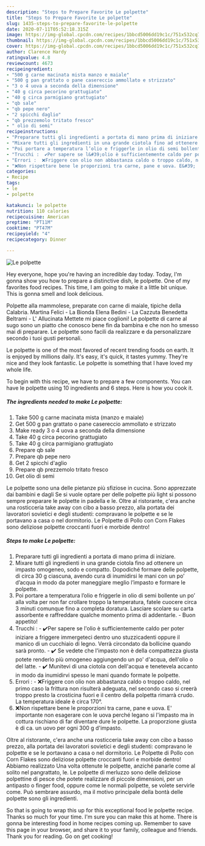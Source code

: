 ```yaml
---
description: "Steps to Prepare Favorite Le polpette"
title: "Steps to Prepare Favorite Le polpette"
slug: 1435-steps-to-prepare-favorite-le-polpette
date: 2020-07-11T05:52:18.315Z
image: https://img-global.cpcdn.com/recipes/1bbcd5006dd19c1c/751x532cq70/le-polpette-recipe-main-photo.jpg
thumbnail: https://img-global.cpcdn.com/recipes/1bbcd5006dd19c1c/751x532cq70/le-polpette-recipe-main-photo.jpg
cover: https://img-global.cpcdn.com/recipes/1bbcd5006dd19c1c/751x532cq70/le-polpette-recipe-main-photo.jpg
author: Clarence Hardy
ratingvalue: 4.8
reviewcount: 4673
recipeingredient:
- "500 g carne macinata mista manzo e maiale"
- "500 g pan grattato o pane casereccio ammollato e strizzato"
- "3 o 4 uova a seconda della dimensione"
- "40 g circa pecorino grattugiato"
- "40 g circa parmigiano grattugiato"
- "qb sale"
- "qb pepe nero"
- "2 spicchi daglio"
- "qb prezzemolo tritato fresco"
- " olio di semi"
recipeinstructions:
- "Preparare tutti gli ingredienti a portata di mano prima di iniziare."
- "Mixare tutti gli ingredienti in una grande ciotola fino ad ottenere un impasto omogeneo, sodo e compatto. Dopodiché formare delle polpette, di circa 30 g ciascuna, avendo cura di inumidirsi le mani con un po’ d’acqua in modo da poter maneggiare meglio l’impasto e formare le polpette."
- "Poi portare a temperatura l’olio e friggerle in olio di semi bollente un po’ alla volta per non far crollare troppo la temperatura, fatele cuocere circa 3 minuti comunque fino a completa doratura. Lasciare scolare su carta assorbente e raffreddare qualche momento prima di addentarle.  Buon appetito!"
- "Trucchi :  ✔️Per sapere se l&#39;olio è sufficientemente caldo per poter iniziare a friggere immergeteci dentro uno stuzzicadenti oppure il manico di un cucchiaio di legno. Verrà circondato da bollicine quando sarà pronto.  ✔️ Se vedete che l&#39;impasto non è della compattezza giusta potete renderlo più omogeneo aggiungendo un po&#39; d&#39;acqua, dell&#39;olio o del latte. ✔️ Munitevi di una ciotola con dell&#39;acqua e tenetevela accanto in modo da inumidirvi spesso le mani quando formate le polpette."
- "Errori :  ❌Friggere con olio non abbastanza caldo o troppo caldo, nel primo caso la frittura non risulterà adeguata, nel secondo caso si creerà troppo presto la crosticina fuori e il centro della polpetta rimarrà crudo. La temperatura ideale è circa 170°."
- "❌Non rispettare bene le proporzioni tra carne, pane e uova. E&#39; importante non esagerare con le uova perché legano si l&#39;impasto ma in cottura rischiano di far diventare dure le polpette. La proporzione giusta è di ca. un uovo per ogni 300 g d&#39;impasto."
categories:
- Recipe
tags:
- le
- polpette

katakunci: le polpette 
nutrition: 110 calories
recipecuisine: American
preptime: "PT11M"
cooktime: "PT47M"
recipeyield: "4"
recipecategory: Dinner

---
```



![Le polpette](https://img-global.cpcdn.com/recipes/1bbcd5006dd19c1c/751x532cq70/le-polpette-recipe-main-photo.jpg)

Hey everyone, hope you're having an incredible day today. Today, I'm gonna show you how to prepare a distinctive dish, le polpette. One of my favorites food recipes. This time, I am going to make it a little bit unique. This is gonna smell and look delicious.

Polpette alla mammolese, preparate con carne di maiale, tipiche della Calabria. Martina Felici - La Bionda Elena Bedini - La Cazzuta Benedetta Beltrami - L&#39; Allucinata Mettete mi piace coglioni! Le polpette di carne al sugo sono un piatto che conosco bene fin da bambina e che non ho smesso mai di preparare. Le polpette sono facili da realizzare e da personalizzare secondo i tuoi gusti personali.

Le polpette is one of the most favored of recent trending foods on earth. It is enjoyed by millions daily. It's easy, it's quick, it tastes yummy. They're nice and they look fantastic. Le polpette is something that I have loved my whole life.


To begin with this recipe, we have to prepare a few components. You can have le polpette using 10 ingredients and 6 steps. Here is how you cook it.

<!--inarticleads1-->

##### The ingredients needed to make Le polpette:

1. Take 500 g carne macinata mista (manzo e maiale)
1. Get 500 g pan grattato o pane casereccio ammollato e strizzato
1. Make ready 3 o 4 uova a seconda della dimensione
1. Take 40 g circa pecorino grattugiato
1. Take 40 g circa parmigiano grattugiato
1. Prepare qb sale
1. Prepare qb pepe nero
1. Get 2 spicchi d&#39;aglio
1. Prepare qb prezzemolo tritato fresco
1. Get  olio di semi


Le polpette sono una delle pietanze più sfiziose in cucina. Sono apprezzate dai bambini e dagli Se si vuole optare per delle polpette più light si possono sempre preparare le polpette in padella e le. Oltre al ristorante, c&#39;era anche una rosticceria take away con cibo a basso prezzo, alla portata dei lavoratori sovietici e degli studenti: compravano le polpette e se le portavano a casa o nel dormitorio. Le Polpette di Pollo con Corn Flakes sono deliziose polpette croccanti fuori e morbide dentro! 

<!--inarticleads2-->

##### Steps to make Le polpette:

1. Preparare tutti gli ingredienti a portata di mano prima di iniziare.
1. Mixare tutti gli ingredienti in una grande ciotola fino ad ottenere un impasto omogeneo, sodo e compatto. Dopodiché formare delle polpette, di circa 30 g ciascuna, avendo cura di inumidirsi le mani con un po’ d’acqua in modo da poter maneggiare meglio l’impasto e formare le polpette.
1. Poi portare a temperatura l’olio e friggerle in olio di semi bollente un po’ alla volta per non far crollare troppo la temperatura, fatele cuocere circa 3 minuti comunque fino a completa doratura. Lasciare scolare su carta assorbente e raffreddare qualche momento prima di addentarle.  - Buon appetito!
1. Trucchi :  - ✔️Per sapere se l&#39;olio è sufficientemente caldo per poter iniziare a friggere immergeteci dentro uno stuzzicadenti oppure il manico di un cucchiaio di legno. Verrà circondato da bollicine quando sarà pronto.  - ✔️ Se vedete che l&#39;impasto non è della compattezza giusta potete renderlo più omogeneo aggiungendo un po&#39; d&#39;acqua, dell&#39;olio o del latte. - ✔️ Munitevi di una ciotola con dell&#39;acqua e tenetevela accanto in modo da inumidirvi spesso le mani quando formate le polpette.
1. Errori :  - ❌Friggere con olio non abbastanza caldo o troppo caldo, nel primo caso la frittura non risulterà adeguata, nel secondo caso si creerà troppo presto la crosticina fuori e il centro della polpetta rimarrà crudo. La temperatura ideale è circa 170°.
1. ❌Non rispettare bene le proporzioni tra carne, pane e uova. E&#39; importante non esagerare con le uova perché legano si l&#39;impasto ma in cottura rischiano di far diventare dure le polpette. La proporzione giusta è di ca. un uovo per ogni 300 g d&#39;impasto.


Oltre al ristorante, c&#39;era anche una rosticceria take away con cibo a basso prezzo, alla portata dei lavoratori sovietici e degli studenti: compravano le polpette e se le portavano a casa o nel dormitorio. Le Polpette di Pollo con Corn Flakes sono deliziose polpette croccanti fuori e morbide dentro! Abbiamo realizzato Una volta ottenute le polpette, anziché panarle come al solito nel pangrattato, le. Le polpette di merluzzo sono delle deliziose polpettine di pesce che potete realizzare di piccole dimensioni, per un antipasto o finger food, oppure come le normali polpette, se volete servirle come. Può sembrare assurdo, ma il motivo principale della bontà delle polpette sono gli ingredienti. 

So that is going to wrap this up for this exceptional food le polpette recipe. Thanks so much for your time. I'm sure you can make this at home. There is gonna be interesting food in home recipes coming up. Remember to save this page in your browser, and share it to your family, colleague and friends. Thank you for reading. Go on get cooking!
